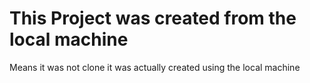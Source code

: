 # This Project was created from the local machine 
Means it was not clone it was actually created using the 
local machine 